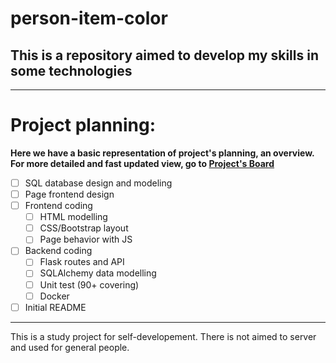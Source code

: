 # person-item-color
## This is a repository aimed to develop my skills in some technologies

---

# Project planning:
**Here we have a basic representation of project's planning, an overview. For more detailed and fast updated view, go to [Project's Board](https://github.com/PabloEmidio/person-item-color/projects/1)**
   - [ ] SQL database design and modeling
   - [ ] Page frontend design
   - [ ] Frontend coding
      - [ ] HTML modelling
      - [ ] CSS/Bootstrap layout
      - [ ] Page behavior with JS
  - [ ] Backend coding
      - [ ] Flask routes and API
      - [ ] SQLAlchemy data modelling
      - [ ] Unit test (90+ covering)
      - [ ] Docker
  - [ ] Initial README

---

This is a study project for self-developement. There is not aimed to server and used for general people.
